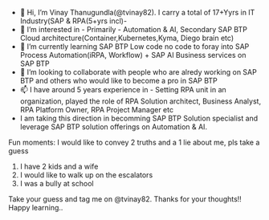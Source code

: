 - 👋 Hi, I’m Vinay Thanugundla(@tvinay82). I carry a total of 17+Yyrs in IT Industry(SAP & RPA(5+yrs incl)-   
- 👀 I’m interested in - Primarily - Automation & AI, Secondary SAP BTP Cloud architecture(Container,Kubernetes,Kyma, Diego brain etc)
- 🌱 I’m currently learning SAP BTP Low code no code to foray into SAP Process Automation(iRPA, Workflow) + SAP AI Business services on SAP BTP
- 💞️ I’m looking to collaborate with people who are alredy working on SAP BTP and others who would like to become a pro in SAP BTP
- 📫 I have around 5 years experience in - Setting RPA unit in an organization, played the role of RPA Solution architect, Business Analyst, RPA Platform Owner, RPA Project Manager etc
- I am taking this direction in becomming SAP BTP Solution specialist and leverage SAP BTP solution offerings on Automation & AI.

Fun moments: 
I would like to convey 2 truths and a 1 lie about me, pls take a guess
1) I have 2 kids and a wife
2) I would like to walk up on the escalators
3) I was a bully at school

Take your guess and tag me on @tvinay82. Thanks for your thoughts!! Happy learning..

<!---
tvinay82/tvinay82 is a ✨ special ✨ repository because its `README.md` (this file) appears on your GitHub profile.
You can click the Preview link to take a look at your changes.
--->
